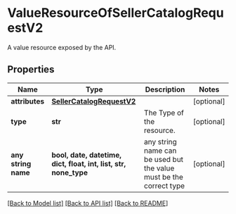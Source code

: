 # ValueResourceOfSellerCatalogRequestV2

A value resource exposed by the API.

## Properties
Name | Type | Description | Notes
------------ | ------------- | ------------- | -------------
**attributes** | [**SellerCatalogRequestV2**](SellerCatalogRequestV2.md) |  | [optional] 
**type** | **str** | The Type of the resource. | [optional] 
**any string name** | **bool, date, datetime, dict, float, int, list, str, none_type** | any string name can be used but the value must be the correct type | [optional]

[[Back to Model list]](../README.md#documentation-for-models) [[Back to API list]](../README.md#documentation-for-api-endpoints) [[Back to README]](../README.md)


